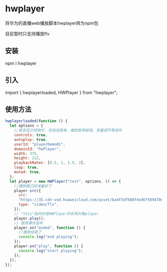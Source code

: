 # hwplayer
将华为的直播web播放脚本hwplayer转为npm包

目前暂时只支持播放flv

## 安装
npm i hwplayer

## 引入
import { hwplayerloaded, HWPlayer } from "hwplayer";

## 使用方法

```javascript
hwplayerloaded(function () {
  let options = {
    //是否显示控制栏，包括进度条，播放暂停按钮，音量调节等组件
    controls: true,
    autoplay: true,
    userId: "playerDemo01",
    domainId: "hwPlayer",
    width: 375,
    height: 212,
    playbackRates: [0.5, 1, 1.5, 2],
    loop: true,
    muted: true,
  };
  let player = new HWPlayer("test", options, () => {
    //播放器已经准备好了
    player.src({
      src:
      "https://35.cdn-vod.huaweicloud.com/asset/ba4f5df688f4ed6f569470d688ec4a22/c5d8003cb1d108035d3a902adb2bc5cc.flv", //视频地址
      type: "video/flv",
    });
    // "this"指向的是HWPlayer的实例对象player
    player.play();
    // 使用事件监听
    player.on("ended", function () {
      //播放结束了
      console.log("end playing");
    });
    player.on("play", function () {
      console.log("start playing");
    });
  });
});
```

